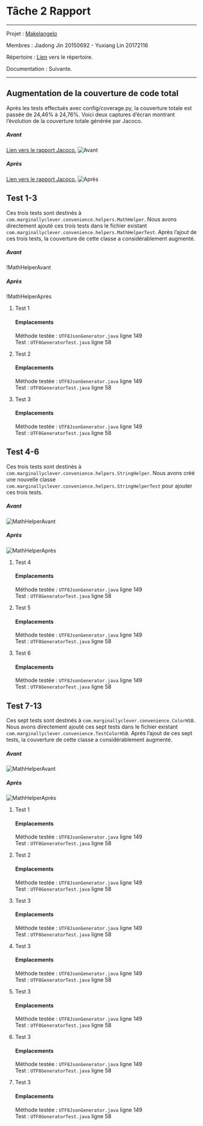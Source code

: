 # Tâche 2 Rapport

******

Projet : [Makelangelo](https://github.com/umontreal-diro/Makelangelo-software)

Membres : Jiadong Jin 20150692 - Yuxiang Lin 20172116

Répertoire : [Lien](https://github.com/JdJ1n/Makelangelo-software) vers le répertoire.

Documentation : Suivante.

******

## Augmentation de la couverture de code total

Après les tests effectués avec config/coverage.py, la couverture totale est passée de 24,46% à 24,76%.
Voici deux captures d’écran montrant l’évolution de la couverture totale générée par Jacoco.

##### Avant
[Lien vers le rapport Jacoco.](htmlReportAvant/index.html)
![Avant](Screenshots/all_before.png)

##### Après
[Lien vers le rapport Jacoco.](htmlReportApres/index.html)
![Après](Screenshots/all_after.png)

## Test 1-3

Ces trois tests sont destinés à `com.marginallyclever.convenience.helpers.MathHelper`. Nous avons directement ajouté ces trois tests dans le fichier existant `com.marginallyclever.convenience.helpers.MathHelperTest`. Après l’ajout de ces trois tests, la couverture de cette classe a considérablement augmenté.

##### Avant
!MathHelperAvant

##### Après
!MathHelperAprès

1. Test 1
   #### Emplacements
   Méthode testée : `UTF8JsonGenerator.java` ligne 149  
   Test : `UTF8GeneratorTest.java` ligne 58

2. Test 2
   #### Emplacements
   Méthode testée : `UTF8JsonGenerator.java` ligne 149  
   Test : `UTF8GeneratorTest.java` ligne 58

3. Test 3
   #### Emplacements
   Méthode testée : `UTF8JsonGenerator.java` ligne 149  
   Test : `UTF8GeneratorTest.java` ligne 58


## Test 4-6

Ces trois tests sont destinés à `com.marginallyclever.convenience.helpers.StringHelper`. Nous avons créé une nouvelle classe `com.marginallyclever.convenience.helpers.StringHelperTest` pour ajouter ces trois tests.
##### Avant
![MathHelperAvant](Screenshots/all_before.png)

##### Après
![MathHelperAprès](Screenshots/all_after.png)

1. Test 4
   #### Emplacements
   Méthode testée : `UTF8JsonGenerator.java` ligne 149  
   Test : `UTF8GeneratorTest.java` ligne 58

2. Test 5
   #### Emplacements
   Méthode testée : `UTF8JsonGenerator.java` ligne 149  
   Test : `UTF8GeneratorTest.java` ligne 58

3. Test 6
   #### Emplacements
   Méthode testée : `UTF8JsonGenerator.java` ligne 149  
   Test : `UTF8GeneratorTest.java` ligne 58

## Test 7-13

Ces sept tests sont destinés à `com.marginallyclever.convenience.ColorHSB`. Nous avons directement ajouté ces sept tests dans le fichier existant `com.marginallyclever.convenience.TestColorHSB`. Après l’ajout de ces sept tests, la couverture de cette classe a considérablement augmenté.

##### Avant
![MathHelperAvant](Screenshots/all_before.png)

##### Après
![MathHelperAprès](Screenshots/all_after.png)

1. Test 1
   #### Emplacements
   Méthode testée : `UTF8JsonGenerator.java` ligne 149  
   Test : `UTF8GeneratorTest.java` ligne 58

2. Test 2
   #### Emplacements
   Méthode testée : `UTF8JsonGenerator.java` ligne 149  
   Test : `UTF8GeneratorTest.java` ligne 58

3. Test 3
   #### Emplacements
   Méthode testée : `UTF8JsonGenerator.java` ligne 149  
   Test : `UTF8GeneratorTest.java` ligne 58

4. Test 3
   #### Emplacements
   Méthode testée : `UTF8JsonGenerator.java` ligne 149  
   Test : `UTF8GeneratorTest.java` ligne 58

5. Test 3
   #### Emplacements
   Méthode testée : `UTF8JsonGenerator.java` ligne 149  
   Test : `UTF8GeneratorTest.java` ligne 58

6. Test 3
   #### Emplacements
   Méthode testée : `UTF8JsonGenerator.java` ligne 149  
   Test : `UTF8GeneratorTest.java` ligne 58

7. Test 3
   #### Emplacements
   Méthode testée : `UTF8JsonGenerator.java` ligne 149  
   Test : `UTF8GeneratorTest.java` ligne 58